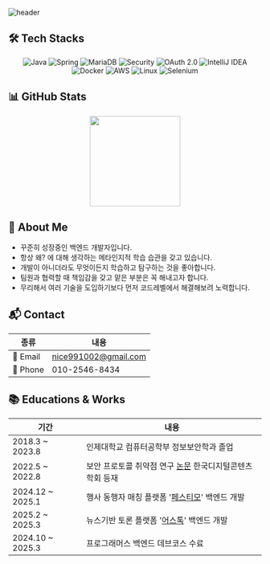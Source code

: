 ![header](https://capsule-render.vercel.app/api?type=waving&color=auto&height=280&section=header&text=Welcome!&fontSize=60&animation=twinkling)

## 🛠️ Tech Stacks
<div align="center">
  <img alt="Java" src="https://img.shields.io/badge/JAVA-004027.svg?&style=for-the-badge&logo=java&logoColor=white"/>
  <img alt="Spring" src="https://img.shields.io/badge/SPRING-6DB33F.svg?&style=for-the-badge&logo=spring&logoColor=white"/>
  <img alt="MariaDB" src="https://img.shields.io/badge/MariaDB-003545.svg?&style=for-the-badge&logo=mariadb&logoColor=white"/>
  <img alt="Security" src="https://img.shields.io/badge/Spring_Security-6DB33F?style=for-the-badge&logo=spring-security&logoColor=white"/>
  <img alt="OAuth 2.0" src="https://img.shields.io/badge/OAuth_2.0-3C3C3C?style=for-the-badge&logo=auth0&logoColor=white"/>
  <img alt="IntelliJ IDEA" src="https://img.shields.io/badge/Intellij-000000.svg?&style=for-the-badge&logo=intellijidea&logoColor=white"/>
  <br />
  <img alt="Docker" src="https://img.shields.io/badge/docker-2496ED.svg?&style=for-the-badge&logo=docker&logoColor=white"/>
  <img alt="AWS" src="https://img.shields.io/badge/aws-232F3E.svg?&style=for-the-badge&logo=amazonaws&logoColor=white"/> 
  <img alt="Linux" src="https://img.shields.io/badge/linux-FCC624.svg?&style=for-the-badge&logo=linux&logoColor=black"/>
  <img alt="Selenium" src="https://img.shields.io/badge/selenium-43B02A.svg?&style=for-the-badge&logo=selenium&logoColor=white"/>
</div>

## 📊 GitHub Stats

<div align="center">
  <img src="https://github-readme-stats.vercel.app/api?username=Wookindeye&show_icons=true&theme=default" height="180px"/>
</div>


## 💁 About Me

- 꾸준히 성장중인 백엔드 개발자입니다.
- 항상 왜? 에 대해 생각하는 메타인지적 학습 습관을 갖고 있습니다.
- 개발이 아니더라도 무엇이든지 학습하고 탐구하는 것을 좋아합니다.
- 팀원과 협력할 때 책임감을 갖고 맡은 부분은 꼭 해내고자 합니다.
- 무리해서 여러 기술을 도입하기보다 먼저 코드레벨에서 해결해보려 노력합니다.


## 📬 Contact

| 종류 | 내용 |
|------|------|
| 📧 Email | nice991002@gmail.com |
| 📱 Phone | 010-2546-8434 |


## 📚 Educations & Works
| 기간 | 내용 |
|------|------|
| 2018.3 ~ 2023.8 | 인제대학교 컴퓨터공학부 정보보안학과 졸업 |
| 2022.5 ~ 2022.8 | 보안 프로토콜 취약점 연구 [논문](https://www.dbpia.co.kr/journal/articleDetail?nodeId=NODE11124201) 한국디지털콘텐츠학회 등재 |
| 2024.12 ~ 2025.1 | 행사 동행자 매칭 플랫폼 '[페스티모](https://github.com/Wookindeye/NBE2-3-3-team5)' 백엔드 개발 |
| 2025.2 ~ 2025.3 | 뉴스기반 토론 플랫폼 '[어스톡](https://github.com/Wookindeye/WEB2_3_BlockB_BE)' 백엔드 개발 |
| 2024.10 ~ 2025.3| 프로그래머스 백엔드 데브코스 수료 |

